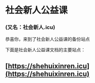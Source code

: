 # 社会新人公益课

### (又名：社会新人.icu)

恭喜你，来到了社会新人公益课的备份站点

下面是社会新人公益课文档的主要站点：

## [https://shehuixinren.icu](https://shehuixinren.icu)
